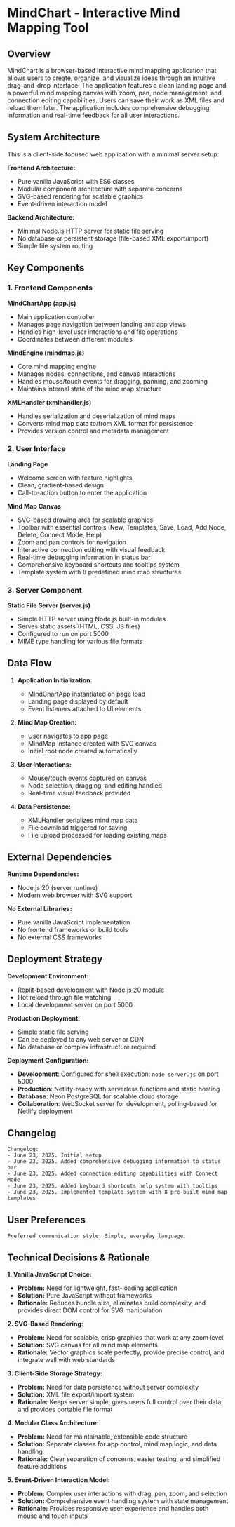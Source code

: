 # MindChart - Interactive Mind Mapping Tool

## Overview

MindChart is a browser-based interactive mind mapping application that allows users to create, organize, and visualize ideas through an intuitive drag-and-drop interface. The application features a clean landing page and a powerful mind mapping canvas with zoom, pan, node management, and connection editing capabilities. Users can save their work as XML files and reload them later. The application includes comprehensive debugging information and real-time feedback for all user interactions.

## System Architecture

This is a client-side focused web application with a minimal server setup:

**Frontend Architecture:**
- Pure vanilla JavaScript with ES6 classes
- Modular component architecture with separate concerns
- SVG-based rendering for scalable graphics
- Event-driven interaction model

**Backend Architecture:**
- Minimal Node.js HTTP server for static file serving
- No database or persistent storage (file-based XML export/import)
- Simple file system routing

## Key Components

### 1. Frontend Components

**MindChartApp (app.js)**
- Main application controller
- Manages page navigation between landing and app views
- Handles high-level user interactions and file operations
- Coordinates between different modules

**MindEngine (mindmap.js)**
- Core mind mapping engine
- Manages nodes, connections, and canvas interactions
- Handles mouse/touch events for dragging, panning, and zooming
- Maintains internal state of the mind map structure

**XMLHandler (xmlhandler.js)**
- Handles serialization and deserialization of mind maps
- Converts mind map data to/from XML format for persistence
- Provides version control and metadata management

### 2. User Interface

**Landing Page**
- Welcome screen with feature highlights
- Clean, gradient-based design
- Call-to-action button to enter the application

**Mind Map Canvas**
- SVG-based drawing area for scalable graphics
- Toolbar with essential controls (New, Templates, Save, Load, Add Node, Delete, Connect Mode, Help)
- Zoom and pan controls for navigation
- Interactive connection editing with visual feedback
- Real-time debugging information in status bar
- Comprehensive keyboard shortcuts and tooltips system
- Template system with 8 predefined mind map structures

### 3. Server Component

**Static File Server (server.js)**
- Simple HTTP server using Node.js built-in modules
- Serves static assets (HTML, CSS, JS files)
- Configured to run on port 5000
- MIME type handling for various file formats

## Data Flow

1. **Application Initialization:**
   - MindChartApp instantiated on page load
   - Landing page displayed by default
   - Event listeners attached to UI elements

2. **Mind Map Creation:**
   - User navigates to app page
   - MindMap instance created with SVG canvas
   - Initial root node created automatically

3. **User Interactions:**
   - Mouse/touch events captured on canvas
   - Node selection, dragging, and editing handled
   - Real-time visual feedback provided

4. **Data Persistence:**
   - XMLHandler serializes mind map data
   - File download triggered for saving
   - File upload processed for loading existing maps

## External Dependencies

**Runtime Dependencies:**
- Node.js 20 (server runtime)
- Modern web browser with SVG support

**No External Libraries:**
- Pure vanilla JavaScript implementation
- No frontend frameworks or build tools
- No external CSS frameworks

## Deployment Strategy

**Development Environment:**
- Replit-based development with Node.js 20 module
- Hot reload through file watching
- Local development server on port 5000

**Production Deployment:**
- Simple static file serving
- Can be deployed to any web server or CDN
- No database or complex infrastructure required

**Deployment Configuration:**
- **Development**: Configured for shell execution: `node server.js` on port 5000
- **Production**: Netlify-ready with serverless functions and static hosting
- **Database**: Neon PostgreSQL for scalable cloud storage
- **Collaboration**: WebSocket server for development, polling-based for Netlify deployment

## Changelog

```
Changelog:
- June 23, 2025. Initial setup
- June 23, 2025. Added comprehensive debugging information to status bar
- June 23, 2025. Added connection editing capabilities with Connect Mode
- June 23, 2025. Added keyboard shortcuts help system with tooltips
- June 23, 2025. Implemented template system with 8 pre-built mind map templates
```

## User Preferences

```
Preferred communication style: Simple, everyday language.
```

## Technical Decisions & Rationale

**1. Vanilla JavaScript Choice:**
- **Problem:** Need for lightweight, fast-loading application
- **Solution:** Pure JavaScript without frameworks
- **Rationale:** Reduces bundle size, eliminates build complexity, and provides direct DOM control for SVG manipulation

**2. SVG-Based Rendering:**
- **Problem:** Need for scalable, crisp graphics that work at any zoom level
- **Solution:** SVG canvas for all mind map elements
- **Rationale:** Vector graphics scale perfectly, provide precise control, and integrate well with web standards

**3. Client-Side Storage Strategy:**
- **Problem:** Need for data persistence without server complexity
- **Solution:** XML file export/import system
- **Rationale:** Keeps server simple, gives users full control over their data, and provides portable file format

**4. Modular Class Architecture:**
- **Problem:** Need for maintainable, extensible code structure
- **Solution:** Separate classes for app control, mind map logic, and data handling
- **Rationale:** Clear separation of concerns, easier testing, and simplified feature additions

**5. Event-Driven Interaction Model:**
- **Problem:** Complex user interactions with drag, pan, zoom, and selection
- **Solution:** Comprehensive event handling system with state management
- **Rationale:** Provides responsive user experience and handles both mouse and touch inputs
